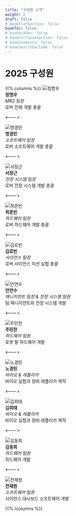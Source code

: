 ```yaml
---
title: "구성원 소개"
weight: 2
draft: false
# bookFlatSection: false
bookToc: false
# bookHidden: false
# bookCollapseSection: false
# bookComments: false
# bookSearchExclude: false
---
```

# 2025 구성원

{{% columns %}}
![정명우](/images/members/2025/JungMyungWoo.jpeg)  
**정명우**  
_MR2 팀장_  
로버 전체 개발 총괄

<--->

![명경민](/images/members/2025/MyungGyungMin.jpeg)  
**명경민**  
_소프트웨어 팀장_  
로버 소프트웨어 개발 총괄

<--->

![서정근](/images/members/2025/SeoJungGeun.jpeg)  
**서정근**  
_전장 시스템 팀장_  
로버 전장 시스템 개발 총괄

<--->

![최준빈](/images/members/2025/ChoiJunBin.jpeg)  
**최준빈**  
_하드웨어 팀장_  
로버 하드웨어 개발 총괄

<--->

![김로빈](/images/members/2025/KimRoBin.jpeg)  
**김로빈**  
_사이언스 팀장_  
로버 사이언스 미션 실험 총괄

<--->

![안연수](/images/members/2025/AhnYeonSu.jpeg)  
**안연수**  
_매니지먼트 팀장 & 전장 시스템 팀원_  
팀 매니지먼트와 전장 시스템 개발

<--->

![주민찬](/images/members/2025/JooMinChan.jpeg)  
**주민찬**  
_하드웨어 팀원_  
로봇 팔 하드웨어 개발

<--->

![노경민](/images/members/2025/NohGyungMin.jpeg)  
**노경민**  
_바이오 & 레플리카_  
바이오 실험과 장비 레플리카 제작

<--->

![김희태](/images/members/2025/KimHeetae.jpeg)  
**김희태**  
_바이오 & 레플리카_  
바이오 실험과 장비 레플리카 제작

<--->

![김동희](/images/members/2025/KimDongHee.jpeg)  
**김동희**  
_하드웨어 팀원_  
하드웨어 개발

<--->

![전재원](/images/members/2025/JeonJaeWon.jpeg)  
**전재원**  
_소프트웨어 팀원_  
사이언스 대시보드 소프트웨어 개발

{{% /columns %}}
